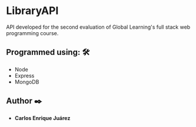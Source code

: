 # LibraryAPI
API developed for the second evaluation of Global Learning's full stack web programming course.


## Programmed using: 🛠️

* Node
* Express
* MongoDB

## Author ✒️


* **Carlos Enrique Juárez** 
